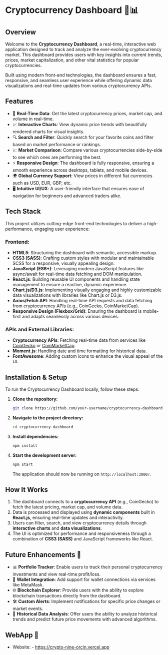 # Cryptocurrency Dashboard 🚀📊

## Overview

Welcome to the **Cryptocurrency Dashboard**, a real-time, interactive web application designed to track and analyze the ever-evolving cryptocurrency market. This dashboard provides users with key insights into current trends, prices, market capitalization, and other vital statistics for popular cryptocurrencies.

Built using modern front-end technologies, the dashboard ensures a fast, responsive, and seamless user experience while offering dynamic data visualizations and real-time updates from various cryptocurrency APIs.

## Features

- 🔄 **Real-Time Data**: Get the latest cryptocurrency prices, market cap, and volume in real-time.
- 📈 **Interactive Charts**: View dynamic price trends with beautifully rendered charts for visual insights.
- 🔍 **Search and Filter**: Quickly search for your favorite coins and filter based on market performance or rankings.
- 💹 **Market Comparison**: Compare various cryptocurrencies side-by-side to see which ones are performing the best.
- ⚡ **Responsive Design**: The dashboard is fully responsive, ensuring a smooth experience across desktops, tablets, and mobile devices.
- 🌍 **Global Currency Support**: View prices in different fiat currencies such as USD, EUR, GBP, etc.
- 🖥️ **Intuitive UI/UX**: A user-friendly interface that ensures ease of navigation for beginners and advanced traders alike.

## Tech Stack

This project utilizes cutting-edge front-end technologies to deliver a high-performance, engaging user experience:

### Frontend:
- **HTML5**: Structuring the dashboard with semantic, accessible markup.
- **CSS3 (SASS)**: Crafting custom styles with modular and maintainable SCSS for a responsive, visually appealing design.
- **JavaScript (ES6+)**: Leveraging modern JavaScript features like async/await for real-time data fetching and DOM manipulation.
- **React.js**: Building reusable UI components and handling state management to ensure a reactive, dynamic experience.
- **Chart.js/D3.js**: Implementing visually engaging and highly customizable data visualizations with libraries like Chart.js or D3.js.
- **Axios/Fetch API**: Handling real-time API requests and data fetching from cryptocurrency APIs (e.g., CoinGecko, CoinMarketCap).
- **Responsive Design (Flexbox/Grid)**: Ensuring the dashboard is mobile-first and adapts seamlessly across various devices.

### APIs and External Libraries:
- **Cryptocurrency APIs**: Fetching real-time data from services like [CoinGecko](https://www.coingecko.com/) or [CoinMarketCap](https://coinmarketcap.com/).
- **Moment.js**: Handling date and time formatting for historical data.
- **FontAwesome**: Adding custom icons to enhance the visual appeal of the UI.

## Installation & Setup

To run the Cryptocurrency Dashboard locally, follow these steps:

1. **Clone the repository:**

   ```bash
   git clone https://github.com/your-username/cryptocurrency-dashboard.git
   ```

2. **Navigate to the project directory:**

   ```bash
   cd cryptocurrency-dashboard
   ```

3. **Install dependencies:**

   ```bash
   npm install
   ```

4. **Start the development server:**

   ```bash
   npm start
   ```

   The application should now be running on `http://localhost:3000/`.

## How It Works

1. The dashboard connects to a **cryptocurrency API** (e.g., CoinGecko) to fetch the latest pricing, market cap, and volume data.
2. Data is processed and displayed using **dynamic components** built in **React.js**, ensuring real-time updates and interactivity.
3. Users can filter, search, and view cryptocurrency details through **interactive charts** and **data visualizations**.
4. The UI is optimized for performance and responsiveness through a combination of **CSS3 (SASS)** and JavaScript frameworks like React.

## Future Enhancements 🌟

- 📊 **Portfolio Tracker**: Enable users to track their personal cryptocurrency investments and view real-time profit/loss.
- 💼 **Wallet Integration**: Add support for wallet connections via services like MetaMask.
- 🌐 **Blockchain Explorer**: Provide users with the ability to explore blockchain transactions directly from the dashboard.
- 🛠️ **Custom Alerts**: Implement notifications for specific price changes or market events.
- 📅 **Historical Data Analysis**: Offer users the ability to analyze historical trends and predict future price movements with advanced algorithms.

## WebApp 🔗
- Website: - https://crypto-nine-orcin.vercel.app
